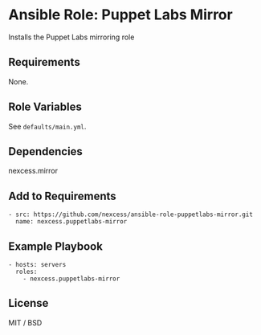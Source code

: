 # Ansible Role: Puppet Labs Mirror

Installs the Puppet Labs mirroring role

## Requirements

None.

## Role Variables

See `defaults/main.yml`.

## Dependencies

nexcess.mirror

## Add to Requirements

    - src: https://github.com/nexcess/ansible-role-puppetlabs-mirror.git
      name: nexcess.puppetlabs-mirror

## Example Playbook

    - hosts: servers
      roles:
        - nexcess.puppetlabs-mirror

## License

MIT / BSD

